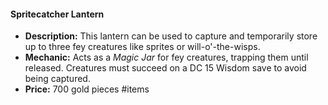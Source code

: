 #### Spritecatcher Lantern

- **Description:** This lantern can be used to capture and temporarily store up to three fey creatures like sprites or will-o'-the-wisps.
- **Mechanic:** Acts as a _Magic Jar_ for fey creatures, trapping them until released. Creatures must succeed on a DC 15 Wisdom save to avoid being captured.
- **Price:** 700 gold pieces
#items